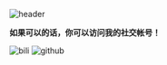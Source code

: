 ![header](https://readme-typing-svg.herokuapp.com/?lines=%E4%BD%A0%E5%A5%BD%EF%BC%81%E6%88%91%E6%98%AF%E4%B8%AA%E7%88%B1%E7%94%BB%E7%94%BB%E7%9A%84%EF%BC%8C%E4%BD%A0%E5%8F%AF%E4%BB%A5%E5%8F%AB%E6%88%91%E8%8D%AF%E4%B8%B8%E7%8C%AB%EF%BC%81%E8%AF%B7%E5%A4%9A%E5%A4%9A%E5%85%B3%E7%85%A7%EF%BC%81&center=true&size=27)

**如果可以的话，你可以访问我的社交帐号！**

![bili](https://stats.justsong.cn/api/bilibili/?id=3546668689525310&lang=zh-CN&theme=tokyonight)
![github](https://stats.justsong.cn/api/github?username=pillneko-3270&lang=zh-CN&theme=tokyonight)

